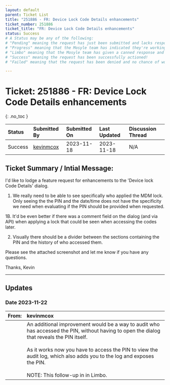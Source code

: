 ```yaml
---
layout: default
parent: Ticket List
title: "251886 - FR: Device Lock Code Details enhancements"
ticket_number: 251886
ticket_title: "FR: Device Lock Code Details enhancements"
status: Success
# A Status may be any of the following:
# "Pending" meaning the request has just been submitted and lacks response.
# "Progress" meaning that the Mosyle team has indicated they're working on it.
# "Limbo" meaning that the Mosyle team has given a canned response and the request has been closed without much of a followup.
# "Success" meaning the request has been successfully actioned!
# "Failed" meaning that the request has been denied and no chance of working on it 😔

---
```


# Ticket: 251886 - FR: Device Lock Code Details enhancements
{: .no_toc }
  
| Status | Submitted By | Submitted On | Last Updated | Discussion Thread |
|:---|:---|:---|:---|:---|
| Success | [kevinmcox](https://github.com/kevinmcox) | 2023-11-18 | 2023-11-18 | N/A |

## Ticket Summary / Intial Message:

I'd like to lodge a feature request for enhancements to the 'Device lock Code Details' dialog.

1. We really need to be able to see specifically who applied the MDM lock. Only seeing the the PIN and the date/time does not have the specificity we need when evaluating if the PIN should be provided when requested.

1B. It'd be even better if there was a comment field on the dialog (and via API) when applying a lock that could be seen when accessing the codes later.

2. Visually there should be a divider between the sections containing the PIN and the history of who accessed them.

Please see the attached screenshot and let me know if you have any questions.

Thanks,
Kevin

---

## Updates

### Date 2023-11-22

|From: | kevinmcox |
|:---|:---|
|| An additional improvement would be a way to audit who has accessed the PIN, without having to open the dialog that reveals the PIN itself.<br><br>As it works now you have to access the PIN to view the audit log, which also adds you to the log and exposes the PIN.<br><br>NOTE: This follow-up in in Limbo. |

